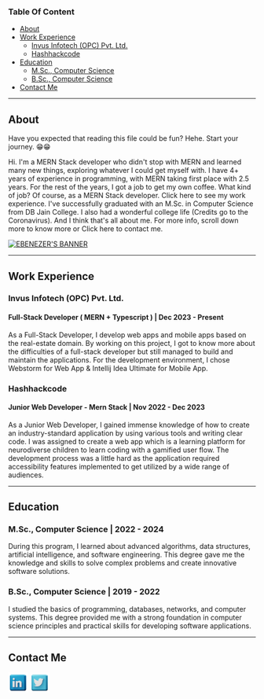 ### Table Of Content
- [About](#about)
- [Work Experience](#work-experience)
  - [Invus Infotech (OPC) Pvt. Ltd.](#invus-infotech-opc-pvt-ltd)
  - [Hashhackcode](#hashhackcode)
- [Education](#education)
  - [M.Sc., Computer Science](#msc-computer-science--2022---2024)
  - [B.Sc., Computer Science](#bsc-computer-science--2019---2022)
- [Contact Me](#contact-me)

<hr />

## About
Have you expected that reading this file could be fun? 
Hehe. Start your journey. 😁😁

Hi. I'm a MERN Stack developer who didn't stop with MERN and learned many new things, exploring whatever I could get myself with. I have 4+ years of experience in programming, with MERN taking first place with 2.5 years. For the rest of the years, I got a job to get my own coffee. What kind of job? Of course, as a MERN Stack developer. Click here to see my work experience. I've successfully graduated with an M.Sc. in Computer Science from DB Jain College. I also had a wonderful college life (Credits go to the Coronavirus). And I think that's all about me. For more info, scroll down more to know more or Click here to contact me.

[<img src="https://raw.githubusercontent.com/ebe-nezer/ebe-nezer/392283f4a3eda7187cb0ef07325bf7fa6b20cd35/assets/banner.svg" alt="EBENEZER'S BANNER" />](https://github.com/ebe-nezer)

<hr />

## Work Experience

### Invus Infotech (OPC) Pvt. Ltd.

#### Full-Stack Developer ( MERN + Typescript ) | Dec 2023 - Present

As a Full-Stack Developer, I develop web apps and mobile apps based on the real-estate domain. By working on this project, I got to know more about the difficulties of a full-stack developer but still managed to build and maintain the applications. For the development environment, I chose Webstorm for Web App & Intellij Idea Ultimate for Mobile App.

### Hashhackcode

#### Junior Web Developer - Mern Stack  |  Nov 2022 - Dec 2023

As a Junior Web Developer, I gained immense knowledge of how to create an industry-standard application by using various tools and writing clear code. I was assigned to create a web app which is a learning platform for neurodiverse children to learn coding with a gamified user flow. The development process was a little hard as the application required accessibility features implemented to get utilized by a wide range of audiences.

<hr />

## Education

### M.Sc., Computer Science | 2022 - 2024

During this program, I learned about advanced algorithms, data structures, artificial intelligence, and software engineering. This degree gave me the knowledge and skills to solve complex problems and create innovative software solutions.

### B.Sc., Computer Science | 2019 - 2022

I studied the basics of programming, databases, networks, and computer systems. This degree provided me with a strong foundation in computer science principles and practical skills for developing software applications.

<hr />

## Contact Me


[<img src="https://raw.githubusercontent.com/ebe-nezer/ebi10sa22/master/assets/social-linkedin.png" width="40px" height="40px" />](https://www.linkedin.com/in/ebenezer-j/)
[<img src="https://raw.githubusercontent.com/ebe-nezer/ebi10sa22/master/assets/social-twitter.png" width="40px" height="40px" />](https://x.com/ebenezer___j)
